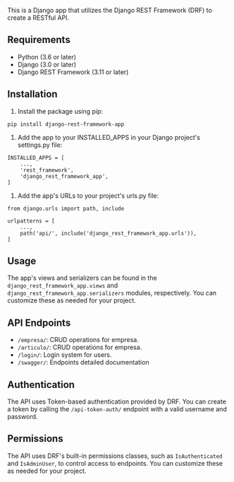 This is a Django app that utilizes the Django REST Framework (DRF) to create a RESTful API.

Requirements
------------

-   Python (3.6 or later)
-   Django (3.0 or later)
-   Django REST Framework (3.11 or later)

Installation
------------

1.  Install the package using pip:



```
pip install django-rest-framework-app
```


1.  Add the app to your INSTALLED_APPS in your Django project's settings.py file:


```
INSTALLED_APPS = [
    ...,
    'rest_framework',
    'django_rest_framework_app',
]
```

1.  Add the app's URLs to your project's urls.py file:


```
from django.urls import path, include

urlpatterns = [
    ...,
    path('api/', include('django_rest_framework_app.urls')),
]
```


Usage
-----

The app's views and serializers can be found in the `django_rest_framework_app.views` and `django_rest_framework_app.serializers` modules, respectively. You can customize these as needed for your project.

API Endpoints
-------------

-   `/empresa/`: CRUD operations for empresa.
-   `/articulo/`: CRUD operations for empresa.
-   `/login/`: Login system for users.
-   `/swagger/`: Endpoints detailed documentation

Authentication
--------------

The API uses Token-based authentication provided by DRF. You can create a token by calling the `/api-token-auth/` endpoint with a valid username and password.

Permissions
-----------

The API uses DRF's built-in permissions classes, such as `IsAuthenticated` and `IsAdminUser`, to control access to endpoints. You can customize these as needed for your project.
